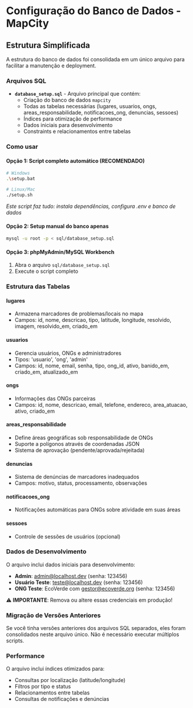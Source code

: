# Configuração do Banco de Dados - MapCity

## Estrutura Simplificada

A estrutura do banco de dados foi consolidada em um único arquivo para facilitar a manutenção e deployment.

### Arquivos SQL

- **`database_setup.sql`** - Arquivo principal que contém:
  - Criação do banco de dados `mapcity`
  - Todas as tabelas necessárias (lugares, usuarios, ongs, areas_responsabilidade, notificacoes_ong, denuncias, sessoes)
  - Índices para otimização de performance
  - Dados iniciais para desenvolvimento
  - Constraints e relacionamentos entre tabelas

### Como usar

#### Opção 1: Script completo automático (RECOMENDADO)
```bash
# Windows
.\setup.bat

# Linux/Mac
./setup.sh
```
*Este script faz tudo: instala dependências, configura .env e banco de dados*

#### Opção 2: Setup manual do banco apenas
```bash
mysql -u root -p < sql/database_setup.sql
```

#### Opção 3: phpMyAdmin/MySQL Workbench
1. Abra o arquivo `sql/database_setup.sql`
2. Execute o script completo

### Estrutura das Tabelas

#### lugares
- Armazena marcadores de problemas/locais no mapa
- Campos: id, nome, descricao, tipo, latitude, longitude, resolvido, imagem, resolvido_em, criado_em

#### usuarios
- Gerencia usuários, ONGs e administradores
- Tipos: 'usuario', 'ong', 'admin'
- Campos: id, nome, email, senha, tipo, ong_id, ativo, banido_em, criado_em, atualizado_em

#### ongs
- Informações das ONGs parceiras
- Campos: id, nome, descricao, email, telefone, endereco, area_atuacao, ativo, criado_em

#### areas_responsabilidade
- Define áreas geográficas sob responsabilidade de ONGs
- Suporte a polígonos através de coordenadas JSON
- Sistema de aprovação (pendente/aprovada/rejeitada)

#### denuncias
- Sistema de denúncias de marcadores inadequados
- Campos: motivo, status, processamento, observações

#### notificacoes_ong
- Notificações automáticas para ONGs sobre atividade em suas áreas

#### sessoes
- Controle de sessões de usuários (opcional)

### Dados de Desenvolvimento

O arquivo inclui dados iniciais para desenvolvimento:

- **Admin**: admin@localhost.dev (senha: 123456)
- **Usuário Teste**: teste@localhost.dev (senha: 123456)
- **ONG Teste**: EcoVerde com gestor@ecoverde.org (senha: 123456)

⚠️ **IMPORTANTE**: Remova ou altere essas credenciais em produção!

### Migração de Versões Anteriores

Se você tinha versões anteriores dos arquivos SQL separados, eles foram consolidados neste arquivo único. Não é necessário executar múltiplos scripts.

### Performance

O arquivo inclui índices otimizados para:
- Consultas por localização (latitude/longitude)
- Filtros por tipo e status
- Relacionamentos entre tabelas
- Consultas de notificações e denúncias
